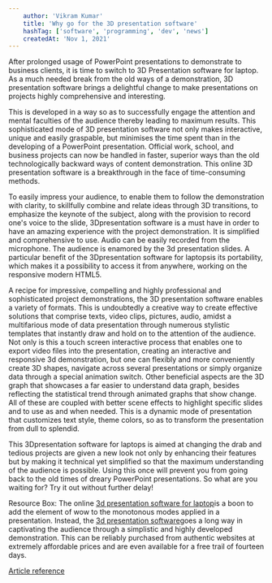 ```yaml
---
    author: 'Vikram Kumar'
    title: 'Why go for the 3D presentation software'
    hashTag: ['software', 'programming', 'dev', 'news']
    createdAt: 'Nov 1, 2021'
---
```


After prolonged usage of PowerPoint presentations to demonstrate to business clients, it is time to switch to 3D Presentation software for laptop. As a much needed break from the old ways of a demonstration, 3D presentation software brings a delightful change to make presentations on projects highly comprehensive and interesting.

This is developed in a way so as to successfully engage the attention and mental faculties of the audience thereby leading to maximum results. This sophisticated mode of 3D presentation software not only makes interactive, unique and easily graspable, but minimises the time spent than in the developing of a PowerPoint presentation. Official work, school, and business projects can now be handled in faster, superior ways than the old technologically backward ways of content demonstration. This online 3D presentation software is a breakthrough in the face of time-consuming methods.

To easily impress your audience, to enable them to follow the demonstration with clarity, to skillfully combine and relate ideas through 3D transitions, to emphasize the keynote of the subject, along with the provision to record one's voice to the slide, 3Dpresentation software is a must have in order to have an amazing experience with the project demonstration. It is simplified and comprehensive to use. Audio can be easily recorded from the microphone. The audience is enamored by the 3d presentation slides. A particular benefit of the 3Dpresentation software for laptopsis its portability, which makes it a possibility to access it from anywhere, working on the responsive modern HTML5.

A recipe for impressive, compelling and highly professional and sophisticated project demonstrations, the 3D presentation software enables a variety of formats. This is undoubtedly a creative way to create effective solutions that comprise texts, video clips, pictures, audio, amidst a multifarious mode of data presentation through numerous stylistic templates that instantly draw and hold on to the attention of the audience. Not only is this a touch screen interactive process that enables one to export video files into the presentation, creating an interactive and responsive 3d demonstration, but one can flexibly and more conveniently create 3D shapes, navigate across several presentations or simply organize data through a special animation switch. Other beneficial aspects are the 3D graph that showcases a far easier to understand data graph, besides reflecting the statistical trend through animated graphs that show change. All of these are coupled with better scene effects to highlight specific slides and to use as and when needed. This is a dynamic mode of presentation that customizes text style, theme colors, so as to transform the presentation from dull to splendid.

This 3Dpresentation software for laptops is aimed at changing the drab and tedious projects are given a new look not only by enhancing their features but by making it technical yet simplified so that the maximum understanding of the audience is possible. Using this once will prevent you from going back to the old times of dreary PowerPoint presentations. So what are you waiting for? Try it out without further delay!

Resource Box: The online [3d presentation software for laptop](https://www.prezent3d.com/3d-presentation-software.php)is a boon to add the element of wow to the monotonous modes applied in a presentation. Instead, the [3d presentation software](https://www.prezent3d.com/)goes a long way in captivating the audience through a simplistic and highly developed demonstration. This can be reliably purchased from authentic websites at extremely affordable prices and are even available for a free trail of fourteen days.

[Article reference](https://www.amazines.com/Software/article_detail.cfm/6196326?articleid=6196326)
